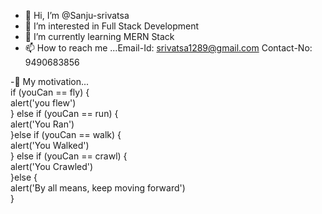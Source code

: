 - 👋 Hi, I’m @Sanju-srivatsa
- 👀 I’m interested in Full Stack Development
- 🌱 I’m currently learning MERN Stack 
- 📫 How to reach me ...Email-Id: srivatsa1289@gmail.com 
                        Contact-No: 9490683856
                        
                        
                        
-💞️  My motivation...               
if (youCan == fly) {                                                                                                                                                  
alert('you flew')                                                                                                                                                                                                                                                                                                                       
} else if (youCan == run) {                                                                                                                                                                                                                                                                                                             
  alert('You Ran')                                                                                                                                                    
}else if (youCan  == walk) {                                                                                                                                          
  alert('You Walked')                                                                                                                                                 
} else if (youCan == crawl) {                                                                                                                                         
  alert('You Crawled')                                                                                                                                                
}else {                                                                                                                                                               
alert('By all means, keep moving forward')                                                                                                                            
}                                                                                               
<!---
Sanju-srivatsa/Sanju-srivatsa is a ✨ special ✨ repository because its `README.md` (this file) appears on your GitHub profile.
You can click the Preview link to take a look at your changes.
--->
